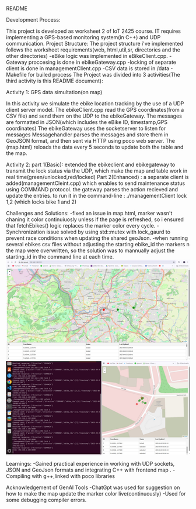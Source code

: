 README

Development Process:

This project is developed as worksheet 2 of IoT 2425 course. IT requires implementing a GPS-based monitoring system(in C++) and UDP communication.
Project Structure:
 The project structure i've implemented follows the worksheet requirements(web, html,util,sr, directories and the other directories)
 -eBike logic was implemented in eBikeClient.cpp.
 -Gateway proccesing is done in ebikeGateway.cpp
 -locking of separate client is done in managementClient.cpp
 -CSV data is stored in /data
 -Makefile for builed process
The Project was divided into 3 activities(The third activity is this README document):

Activity 1: GPS data simultation(on map)

In this activity we simulate the ebike location tracking by the use of a UDP client server model. The ebikeClient.cpp read the GPS coordinates(from a CSV file) and send them on the UDP to the ebikeGateway. The messages are formatted in JSON(which includes the eBike ID, timestamp,GPS coordinates)
The ebikeGateway uses the socketserver to listen for messages
Messagehandler parses the messages and store them in GeoJSON format, and then sent via HTTP using poco web server. 
The (map.html) reloads the data every 5 seconds to update both the table and the map.

Activity 2:
part 1(Basic): extended the ebikeclient and ebikegateway to transmit the lock status via the UDP, which make the map and table work in real time(green/unlocked,red/locked)
Part 2(Enhanced) : a separate client is added(managementCleint.cpp) which enables to send maintenance status using COMMAND protocol. the gateway parses the action recieved and update the entries. to run it in the command-line :  ./managementClient <gateway IP> lock 1,2 (which locks bike 1 and 2)

Challenges and Solutions:
-fixed an issue in map.html, marker wasn't chaning it color continuiuosly unless if the page is refreshed, so i ensured that fetchEbikes() logic replaces the marker color every cycle.
-Synchronization issue solved by using std::mutex with lock_gaurd to prevent race conditions  when updating the shared geoJson.
-when running several ebikes csv files without adjusting the starting ebike_id the markers n the map were overwritten, so the solution was to mannually adjust the starting_id in the command line at each time.
![Screenshot1](screenshot1.png)
![Screenshot2](screenshot2.png)

Learnings:
-Gained practical experience in working with UDP sockets, JSON and GeoJson formats and integrating C++ with frontend map .
-Compiling  with g++,linked with poco libraries

Acknowledgement of GenAI Tools
-ChatGpt was used for suggestion on how to make the map update the marker color live(continuously)
-Used for some debugging compiler errors.

